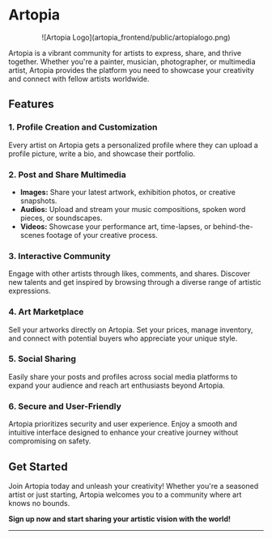 # Artopia

<div style="text-align: center;">
![Artopia Logo](artopia_frontend/public/artopialogo.png)
</div>

Artopia is a vibrant community for artists to express, share, and thrive together. Whether you're a painter, musician, photographer, or multimedia artist, Artopia provides the platform you need to showcase your creativity and connect with fellow artists worldwide.

## Features

### 1. Profile Creation and Customization

Every artist on Artopia gets a personalized profile where they can upload a profile picture, write a bio, and showcase their portfolio.

### 2. Post and Share Multimedia

- **Images:** Share your latest artwork, exhibition photos, or creative snapshots.
- **Audios:** Upload and stream your music compositions, spoken word pieces, or soundscapes.
- **Videos:** Showcase your performance art, time-lapses, or behind-the-scenes footage of your creative process.

### 3. Interactive Community

Engage with other artists through likes, comments, and shares. Discover new talents and get inspired by browsing through a diverse range of artistic expressions.

### 4. Art Marketplace

Sell your artworks directly on Artopia. Set your prices, manage inventory, and connect with potential buyers who appreciate your unique style.

### 5. Social Sharing

Easily share your posts and profiles across social media platforms to expand your audience and reach art enthusiasts beyond Artopia.

### 6. Secure and User-Friendly

Artopia prioritizes security and user experience. Enjoy a smooth and intuitive interface designed to enhance your creative journey without compromising on safety.

## Get Started

Join Artopia today and unleash your creativity! Whether you're a seasoned artist or just starting, Artopia welcomes you to a community where art knows no bounds.

**Sign up now and start sharing your artistic vision with the world!**

---

